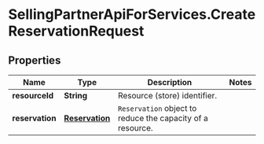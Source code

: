 # SellingPartnerApiForServices.CreateReservationRequest

## Properties
Name | Type | Description | Notes
------------ | ------------- | ------------- | -------------
**resourceId** | **String** | Resource (store) identifier. | 
**reservation** | [**Reservation**](Reservation.md) | `Reservation` object to reduce the capacity of a resource. | 


